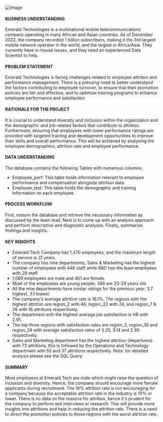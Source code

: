 ![image](https://github.com/user-attachments/assets/35c663a9-6307-4242-90b6-b585545f46e1)

#### BUSINESS UNDERSTANDING
Emerald Technologies is a multinational mobile telecommunications company operating in many African and Asian countries. As of December 2022, the company recorded 1 billion subscribers, making it the 3rd largest mobile network operator in the world, and the largest in Africa/Asia. They currently have in-house issues, and they need an experienced Data Scientist to help. 
#### PROBLEM STATEMENT 
Emerald Technologies is facing challenges related to employee attrition and performance management. There is a pressing need to better understand the factors contributing to employee turnover, to ensure that their promotion policies are fair and effective, and to optimize training programs to enhance employee performance and satisfaction
#### RATIONALE FOR THE PROJECT 
It is crucial to understand diversity and inclusion within the organization and the demographic and job-related factors that contribute to attrition. Furthermore, ensuring that employees with lower performance ratings are provided with targeted training and development opportunities to improve their skills and overall performance. This will be achieved by analysing the employee demographics, attrition rate and employee performance. 
#### DATA UNDERSTANDING
The database contains the following Tables with numerous columns:
-	Employee_perf: This table holds information relevant to employee performance and compensation alongside attrition data. 
-	Employee_test: This table holds the demographic and training Information on each employee.
#### PROCESS WORKFLOW
First, restore the database and retrieve the necessary information as discussed by the team lead. Next is to come up with an analysis approach and perform descriptive and diagnostic analyses. Finally, summarize findings and insights.
#### KEY INSIGHTS
-	Emerald Tech Company has 1,470 employees, and the maximum length of service is 31 years.
-	The company has nine departments, Sales & Marketing has the highest number of employees with 446 staff while R&D has the least employees with 29 staff.
-	1,069 employees are male and 401 are female. 
-	Most of the employees are young people; 388 are 20-29 years old.  
-	All the nine departments have similar ratings for the previous year: 3.7 highest, 3.1 lowest.
-	The company's average attrition rate is 16.1%. The regions with the highest attrition are region_2 with 46, region_22 with 24, and region_7 & 26 with 16 attritions respectively. 
-	The department with the highest average job satisfaction is HR with 2.91.
-	The top three regions with satisfaction rates are region_3, region_30 and region_24 with average satisfaction rates of 3.25, 3.14 and 2.90 respectively.
-	Sales and Marketing department has the highest attrition (departures) with 73 attritions, this is followed by the Operations and Technology department with 55 and 37 attritions respectively. 
Note: for detailed analysis please see the SQL Query 
#### SUMMARY
Most employees at Emerald Tech are male which might raise the question of inclusion and diversity. Hence, the company should encourage more female applicants during recruitment. The 16% attrition rate is not encouraging for a company because the acceptable attrition rate in the industry is 10% or lower. There is no data on the reasons for attrition, hence it's prudent for the company to perform exit interviews or research. This will provide more insights into attritions and help in reducing the attrition rate. There is a need to direct the promotion policies to those regions with the worst attrition rate.   

